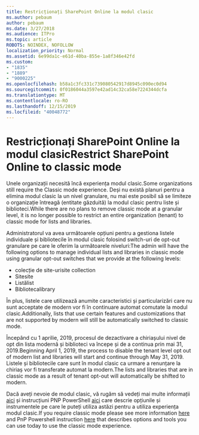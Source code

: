 ```yaml
---
title: Restricționați SharePoint Online la modul clasic
ms.author: pebaum
author: pebaum
ms.date: 3/27/2018
ms.audience: ITPro
ms.topic: article
ROBOTS: NOINDEX, NOFOLLOW
localization_priority: Normal
ms.assetid: 6e99da1c-e61d-40ba-855e-1a8f346e42fd
ms.custom:
- "1835"
- "1889"
- "9000225"
ms.openlocfilehash: b58a1c3fc331c739080542917d8945c090ec0d94
ms.sourcegitcommit: 0f0186044a3597e42ad14c32ca58e7224344dcfa
ms.translationtype: MT
ms.contentlocale: ro-RO
ms.lasthandoff: 12/15/2019
ms.locfileid: "40048772"
---
```

# <a name="restrict-sharepoint-online-to-classic-mode"></a><span data-ttu-id="eaaef-102">Restricționați SharePoint Online la modul clasic</span><span class="sxs-lookup"><span data-stu-id="eaaef-102">Restrict SharePoint Online to classic mode</span></span>

<span data-ttu-id="eaaef-103">Unele organizații necesită încă experiența modul clasic.</span><span class="sxs-lookup"><span data-stu-id="eaaef-103">Some organizations still require the Classic mode experience.</span></span> <span data-ttu-id="eaaef-104">Deși nu există planuri pentru a elimina modul clasic la un nivel granulare, nu mai este posibil să se limiteze o organizație întreagă (entitate găzduită) la modul clasic pentru liste și biblioteci.</span><span class="sxs-lookup"><span data-stu-id="eaaef-104">While there are no plans to remove classic mode at a granular level, it is no longer possible to restrict an entire organization (tenant) to classic mode for lists and libraries.</span></span>

<span data-ttu-id="eaaef-105">Administratorul va avea următoarele opțiuni pentru a gestiona listele individuale și bibliotecile în modul clasic folosind switch-uri de opt-out granulare pe care le oferim la următoarele niveluri:</span><span class="sxs-lookup"><span data-stu-id="eaaef-105">The admin will have the following options to manage individual lists and libraries in classic mode using granular opt-out switches that we provide at the following levels:</span></span>

- <span data-ttu-id="eaaef-106">colecție de site-uri</span><span class="sxs-lookup"><span data-stu-id="eaaef-106">site collection</span></span>
- <span data-ttu-id="eaaef-107">Site</span><span class="sxs-lookup"><span data-stu-id="eaaef-107">site</span></span>
- <span data-ttu-id="eaaef-108">Listă</span><span class="sxs-lookup"><span data-stu-id="eaaef-108">list</span></span>
- <span data-ttu-id="eaaef-109">Biblioteca</span><span class="sxs-lookup"><span data-stu-id="eaaef-109">library</span></span>

<span data-ttu-id="eaaef-110">În plus, listele care utilizează anumite caracteristici și particularizări care nu sunt acceptate de modern vor fi în continuare automat comutate la modul clasic.</span><span class="sxs-lookup"><span data-stu-id="eaaef-110">Additionally, lists that use certain features and customizations that are not supported by modern will still be automatically switched to classic mode.</span></span>

<span data-ttu-id="eaaef-111">Începând cu 1 aprilie, 2019, procesul de dezactivare a chiriașului nivel de opt din lista modernă și biblioteci va începe și de a continua prin mai 31, 2019.</span><span class="sxs-lookup"><span data-stu-id="eaaef-111">Beginning April 1, 2019, the process to disable the tenant level opt out of modern list and libraries will start and continue through May 31, 2019.</span></span>  <span data-ttu-id="eaaef-112">Listele și bibliotecile care sunt în modul clasic ca urmare a renunțare la chiriaș vor fi transferate automat la modern.</span><span class="sxs-lookup"><span data-stu-id="eaaef-112">The lists and libraries that are in classic mode as a result of tenant opt-out will automatically be shifted to modern.</span></span>

<span data-ttu-id="eaaef-113">Dacă aveți nevoie de modul clasic, vă rugăm să vedeți mai multe informații [aici](https://techcommunity.microsoft.com/t5/Microsoft-SharePoint-Blog/Delivering-SharePoint-modern-experiences/ba-p/315023) și instrucțiuni PNP PowerShell [aici](https://docs.microsoft.com/sharepoint/dev/transform/modernize-userinterface-lists-and-libraries-optout) care descrie opțiunile și instrumentele pe care le puteți utiliza astăzi pentru a utiliza experiența modul clasic.</span><span class="sxs-lookup"><span data-stu-id="eaaef-113">If you require classic mode please see more information [here](https://techcommunity.microsoft.com/t5/Microsoft-SharePoint-Blog/Delivering-SharePoint-modern-experiences/ba-p/315023) and PnP Powershell instruction [here](https://docs.microsoft.com/sharepoint/dev/transform/modernize-userinterface-lists-and-libraries-optout) that describes options and tools you can use today to use the classic mode experience.</span></span>
